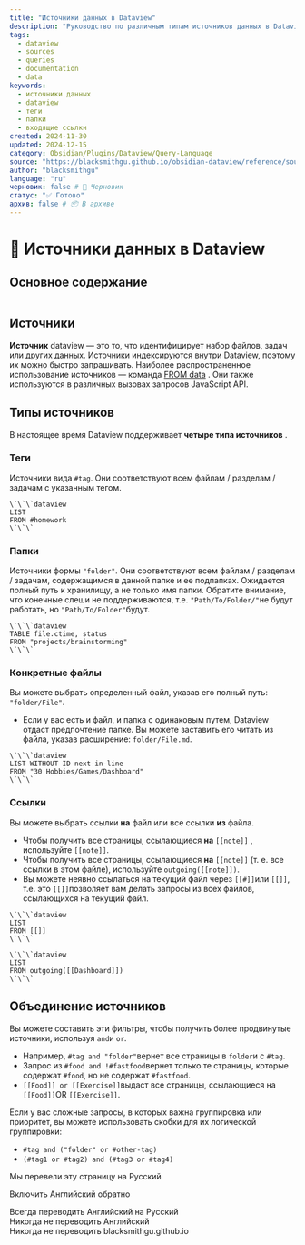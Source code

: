 ```yaml
---
title: "Источники данных в Dataview"
description: "Руководство по различным типам источников данных в Dataview и их использованию в запросах"
tags:
  - dataview
  - sources
  - queries
  - documentation
  - data
keywords:
  - источники данных
  - dataview
  - теги
  - папки
  - входящие ссылки
created: 2024-11-30
updated: 2024-12-15
category: Obsidian/Plugins/Dataview/Query-Language
source: "https://blacksmithgu.github.io/obsidian-dataview/reference/sources/"
author: "blacksmithgu"
language: "ru"
черновик: false # 📝 Черновик
статус: "✅ Готово"
архив: false # 📦 В архиве
---
```


# 📂 Источники данных в Dataview

## Основное содержание

```table-of-contents
```

## Источники

**Источник** dataview — это то, что идентифицирует набор файлов, задач или других данных. Источники индексируются внутри Dataview, поэтому их можно быстро запрашивать. Наиболее распространенное использование источников — команда [FROM data](https://blacksmithgu.github.io/obsidian-dataview/reference/queries#from) . Они также используются в различных вызовах запросов JavaScript API.

## Типы источников

В настоящее время Dataview поддерживает **четыре типа источников** .

### Теги

Источники вида `#tag`. Они соответствуют всем файлам / разделам / задачам с указанным тегом.

```
\`\`\`dataview
LIST
FROM #homework
\`\`\`
```

### Папки

Источники формы `"folder"`. Они соответствуют всем файлам / разделам / задачам, содержащимся в данной папке и ее подпапках. Ожидается полный путь к хранилищу, а не только имя папки. Обратите внимание, что конечные слеши не поддерживаются, т.е. `"Path/To/Folder/"`не будут работать, но `"Path/To/Folder"`будут.

```
\`\`\`dataview
TABLE file.ctime, status
FROM "projects/brainstorming"
\`\`\`
```

### Конкретные файлы

Вы можете выбрать определенный файл, указав его полный путь: `"folder/File"`.

- Если у вас есть и файл, и папка с одинаковым путем, Dataview отдаст предпочтение папке. Вы можете заставить его читать из файла, указав расширение: `folder/File.md`.

```
\`\`\`dataview
LIST WITHOUT ID next-in-line
FROM "30 Hobbies/Games/Dashboard"
\`\`\`
```

### Ссылки

Вы можете выбрать ссылки **на** файл или все ссылки **из** файла.

- Чтобы получить все страницы, ссылающиеся **на** `[[note]]` , используйте `[[note]]`.
- Чтобы получить все страницы, ссылающиеся **на** `[[note]]` (т. е. все ссылки в этом файле), используйте `outgoing([[note]])`.
- Вы можете неявно ссылаться на текущий файл через `[[#]]`или `[[]]`, т.е. это `[[]]`позволяет вам делать запросы из всех файлов, ссылающихся на текущий файл.

```
\`\`\`dataview
LIST
FROM [[]]
\`\`\`

\`\`\`dataview
LIST
FROM outgoing([[Dashboard]])
\`\`\`
```

## Объединение источников

Вы можете составить эти фильтры, чтобы получить более продвинутые источники, используя `and`и `or`.

- Например, `#tag and "folder"`вернет все страницы в `folder`и с `#tag`.
- Запрос из `#food and !#fastfood`вернет только те страницы, которые содержат `#food`, но не содержат `#fastfood`.
- `[[Food]] or [[Exercise]]`выдаст все страницы, ссылающиеся на `[[Food]]`OR `[[Exercise]]`.

Если у вас сложные запросы, в которых важна группировка или приоритет, вы можете использовать скобки для их логической группировки:

- `#tag and ("folder" or #other-tag)`
- `(#tag1 or #tag2) and (#tag3 or #tag4)`

Мы перевели эту страницу на Русский

Включить Английский обратно

Всегда переводить Английский на Русский  
Никогда не переводить Английский  
Никогда не переводить blacksmithgu.github.io